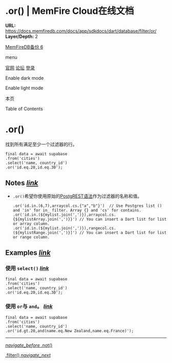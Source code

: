 # .or() | MemFire Cloud在线文档

**URL:** https://docs.memfiredb.com/docs/app/sdkdocs/dart/database/filter/or/
**Layer/Depth:** 2

[MemFireDB备份 6](/)

menu

[官网](https://memfiredb.com/)
[论坛](https://community.memfiredb.com/)
[登录](https://cloud.memfiredb.com/auth/login)

Enable dark mode

Enable light mode

本页

Table of Contents

# .or()

找到所有满足至少一个过滤器的行。

```
final data = await supabase
.from('cities')
.select('name, country_id')
.or('id.eq.20,id.eq.30');
```

## Notes [*link*](#notes)

* `.or()`希望你使用原始的[PostgREST语法](https://postgrest.org/en/stable/api.html#horizontal-filtering-rows)作为过滤器的名称和值。

  ```
  .or('id.in.(6,7),arraycol.cs.{"a","b"}')  // Use Postgres list () and 'in' for in_ filter. Array {} and 'cs' for contains.
  .or('id.in.(${mylist.join(',')}),arraycol.cs.{${mylistArray.join(',')}}')	// You can insert a Dart list for list or array column.
  .or('id.in.(${mylist.join(',')}),rangecol.cs.(${mylistRange.join(',')}]')	// You can insert a Dart list for list or range column.
  ```

## Examples [*link*](#examples)

### 使用 `select()` [*link*](#%e4%bd%bf%e7%94%a8-select)

```
final data = await supabase
.from('cities')
.select('name, country_id')
.or('id.eq.20,id.eq.30');
```

### 使用 `or`与 `and`。 [*link*](#%e4%bd%bf%e7%94%a8-or%e4%b8%8e-and)

```
final data = await supabase
.from('cities')
.select('name, country_id')
.or('id.gt.20,and(name.eq.New Zealand,name.eq.France)');
```

---

[*navigate\_before* .not()](/docs/app/sdkdocs/dart/database/filter/not/)

[.filter() *navigate\_next*](/docs/app/sdkdocs/dart/database/filter/filter/)